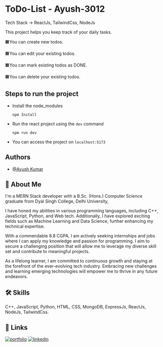 
# ToDo-List - Ayush-3012

Tech Stack -> ReactJs, TailwindCss, NodeJs

This project helps you keep track of your daily tasks.

🟧You can create new todos.

🟧You can edit your existing todos.

🟧You can mark existing todos as DONE.

🟧You can delete your existing todos.


## Steps to run the project
* Install the node_modules 
    ```
    npm Install
* Run the react project using the `dev` command
    ```
    npm run dev
* You can access the project on `localhost:5173`


## Authors

- [@Ayush Kumar](https://github.com/Ayush-3012)


## 🚀 About Me
I'm a MERN Stack developer with a B.Sc. (Hons.) Computer Science graduate from Dyal Singh College, Delhi University, 

I have honed my abilities in various programming languages, including C++, JavaScript, Python, and Web tech. Additionally, I have explored exciting fields such as Machine Learning and Data Science, further enhancing my technical expertise.

With a commendable 8.8 CGPA, I am actively seeking internships and jobs where I can apply my knowledge and passion for programming. I aim to secure a challenging position that will allow me to leverage my diverse skill set and contribute to meaningful projects. 

As a lifelong learner, I am committed to continuous growth and staying at the forefront of the ever-evolving tech industry. Embracing new challenges and learning emerging technologies will empower me to thrive in any future endeavors.
## 🛠 Skills
C++, JavaScript, Python, HTML, CSS, MongoDB, ExpressJs, ReactJs, NodeJs, TailwindCss.


## 🔗 Links
[![portfolio](https://img.shields.io/badge/my_portfolio-000?style=for-the-badge&logo=ko-fi&logoColor=white)](https://portfolio-ayush-3012.vercel.app/)
[![linkedin](https://img.shields.io/badge/linkedin-0A66C2?style=for-the-badge&logo=linkedin&logoColor=white)](https://www.linkedin.com/in/ayush-kumar-6137651b4/)


